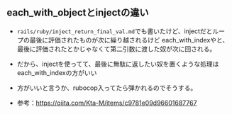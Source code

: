 ## each_with_objectとinjectの違い
- `rails/ruby/inject_return_final_val.md`でも書いたけど、injectだとループの最後に評価されたものが次に繰り越されるけど
each_with_indexやと、最後に評価されたとかじゃなくて第二引数に渡した奴が次に回される。

- だから、injectを使ってて、最後に無駄に返したい奴を置くような処理はeach_with_indexの方がいい

- 方がいいと言うか、rubocop入ってたら弾かれるのでそうする。

- 参考：https://qiita.com/Kta-M/items/c9781e09d96601687767
